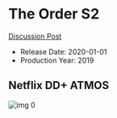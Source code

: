 # The Order S2

[Discussion Post](https://www.avsforum.com/threads/bass-eq-for-filtered-movies.2995212/post-59903996)

* Release Date: 2020-01-01
* Production Year: 2019

## Netflix DD+ ATMOS

![img 0](https://i.imgur.com/qhYSpY0.jpg)

